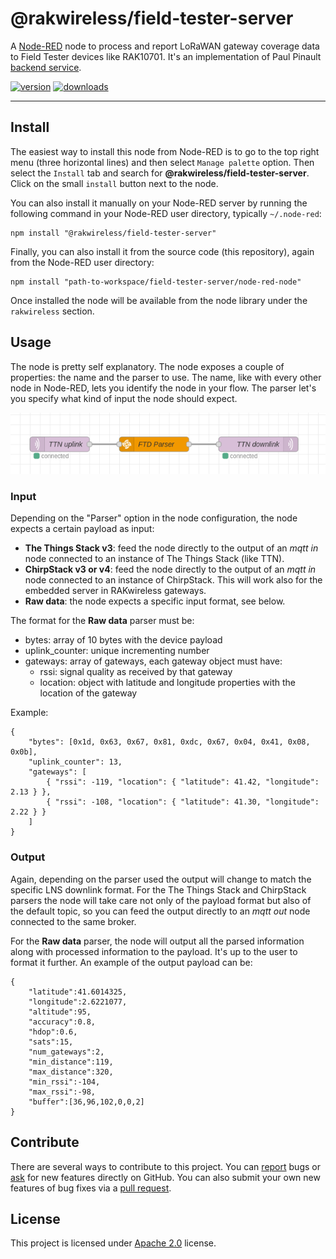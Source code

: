 @rakwireless/field-tester-server
================================

A [Node-RED](http://nodered.org) node to process and report LoRaWAN gateway coverage data to Field Tester devices like RAK10701. It's an implementation of Paul Pinault [backend service](https://github.com/disk91/WioLoRaWANFieldTester/blob/master/doc/DEVELOPMENT.md).

[![version](https://img.shields.io/npm/v/@rakwireless/field-tester-server.svg?logo=npm)](https://www.npmjs.com/package/@rakwireless/field-tester-server)
[![downloads](https://img.shields.io/npm/dm/@rakwireless/field-tester-server.svg)](https://www.npmjs.com/package/@rakwireless/field-tester-server)

---

## Install

The easiest way to install this node from Node-RED is to go to the top right menu (three horizontal lines) and then select `Manage palette` option. Then select the `Install` tab and search for **@rakwireless/field-tester-server**. Click on the small `install` button next to the node. 

You can also install it manually on your Node-RED server by running the following command in your Node-RED user directory, typically `~/.node-red`:

```
npm install "@rakwireless/field-tester-server"
```

Finally, you can also install it from the source code (this repository), again from the Node-RED user directory:

```
npm install "path-to-workspace/field-tester-server/node-red-node"
```

Once installed the node will be available from the node library under the `rakwireless` section.

## Usage
 
The node is pretty self explanatory. The node exposes a couple of properties: the name and the parser to use. The name, like with every other node in Node-RED, lets you identify the node in your flow. The parser let's you specify what kind of input the node should expect.

![Node-RED flow](assets/flow.png)

### Input

Depending on the "Parser" option in the node configuration, the node expects a certain payload as input:

* **The Things Stack v3**: feed the node directly to the output of an *mqtt in* node connected to an instance of The Things Stack (like TTN). 
* **ChirpStack v3 or v4**: feed the node directly to the output of an *mqtt in* node connected to an instance of ChirpStack. This will work also for the embedded server in RAKwireless gateways.
* **Raw data**: the node expects a specific input format, see below.

The format for the **Raw data** parser must be:

* bytes: array of 10 bytes with the device payload
* uplink_counter: unique incrementing number
* gateways: array of gateways, each gateway object must have:
    * rssi: signal quality as received by that gateway
    * location: object with latitude and longitude properties with the location of the gateway

Example:

```
{
    "bytes": [0x1d, 0x63, 0x67, 0x81, 0xdc, 0x67, 0x04, 0x41, 0x08, 0x0b],
    "uplink_counter": 13,
    "gateways": [
        { "rssi": -119, "location": { "latitude": 41.42, "longitude": 2.13 } },
        { "rssi": -108, "location": { "latitude": 41.30, "longitude": 2.22 } }
    ]
}
```

### Output

Again, depending on the parser used the output will change to match the specific LNS downlink format. For the The Things Stack and ChirpStack parsers the node will take care not only of the payload format but also of the default topic, so you can feed the output directly to an *mqtt out* node connected to the same broker.

For the **Raw data** parser, the node will output all the parsed information along with processed information to the payload. It's up to the user to format it further. An example of the output payload can be:

```
{
    "latitude":41.6014325,
    "longitude":2.6221077,
    "altitude":95,
    "accuracy":0.8,
    "hdop":0.6,
    "sats":15,
    "num_gateways":2,
    "min_distance":119,
    "max_distance":320,
    "min_rssi":-104,
    "max_rssi":-98,
    "buffer":[36,96,102,0,0,2]
}
```

## Contribute

There are several ways to contribute to this project. You can [report](http://github.com/rakwireless/field-tester-server/issues) bugs or [ask](http://github.com/rakwireless/field-tester-server/issues) for new features directly on GitHub.
You can also submit your own new features of bug fixes via a [pull request](http://github.com/rakwireless/field-tester-server/pr).

## License

This project is licensed under [Apache 2.0](http://www.apache.org/licenses/LICENSE-2.0) license.
